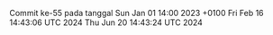Commit ke-55 pada tanggal Sun Jan 01 14:00 2023 +0100
Fri Feb 16 14:43:06 UTC 2024
Thu Jun 20 14:43:24 UTC 2024

